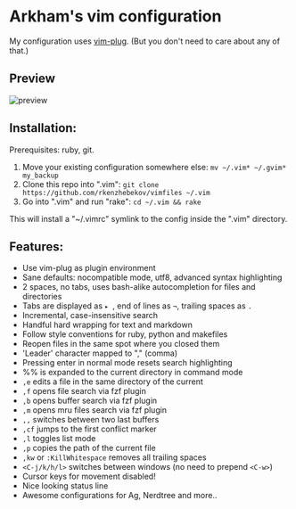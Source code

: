 Arkham's vim configuration
==========================

My configuration uses [vim-plug](https://github.com/junegunn/vim-plug).
(But you don't need to care about any of that.)

## Preview

![preview](./images/preview.png)

## Installation:

Prerequisites: ruby, git.

1. Move your existing configuration somewhere else:
   `mv ~/.vim* ~/.gvim* my_backup`
2. Clone this repo into ".vim":
   `git clone https://github.com/rkenzhebekov/vimfiles ~/.vim`
3. Go into ".vim" and run "rake":
   `cd ~/.vim && rake`

This will install a "~/.vimrc" symlink to the config inside the ".vim" directory.

## Features:

- Use vim-plug as plugin environment
- Sane defaults: nocompatible mode, utf8, advanced syntax highlighting
- 2 spaces, no tabs, uses bash-alike autocompletion for files and directories
- Tabs are displayed as `▸ `, end of lines as `¬`, trailing spaces as `.`
- Incremental, case-insensitive search
- Handful hard wrapping for text and markdown
- Follow style conventions for ruby, python and makefiles
- Reopen files in the same spot where you closed them
- 'Leader' character mapped to "," (comma)
- Pressing enter in normal mode resets search highlighting
- %% is expanded to the current directory in command mode
- `,e` edits a file in the same directory of the current
- `,f` opens file search via fzf plugin
- `,b` opens buffer search via fzf plugin
- `,m` opens mru files search via fzf plugin
- `,,` switches between two last buffers
- `,cf` jumps to the first conflict marker
- `,l` toggles list mode
- `,p` copies the path of the current file
- `,kw` or `:KillWhitespace` removes all trailing spaces
- `<C-j/k/h/l>` switches between windows (no need to prepend `<C-w>`)
- Cursor keys for movement disabled!
- Nice looking status line
- Awesome configurations for Ag, Nerdtree and more..

